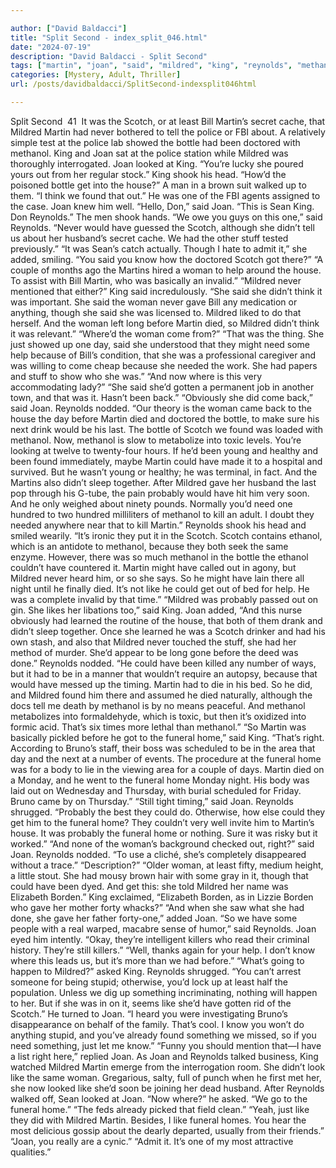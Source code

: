 ```yaml
---

author: ["David Baldacci"]
title: "Split Second - index_split_046.html"
date: "2024-07-19"
description: "David Baldacci - Split Second"
tags: ["martin", "joan", "said", "mildred", "king", "reynolds", "methanol", "woman", "scotch", "like", "funeral", "never", "could", "home", "bottle", "house", "found", "one", "died", "bill", "get", "would", "help", "gave", "day"]
categories: [Mystery, Adult, Thriller]
url: /posts/davidbaldacci/SplitSecond-indexsplit046html

---
```



Split Second
		 41 
It was the Scotch, or at least Bill Martin’s secret cache, that Mildred Martin had never bothered to tell the police or FBI about. A relatively simple test at the police lab showed the bottle had been doctored with methanol.
King and Joan sat at the police station while Mildred was thoroughly interrogated.
Joan looked at King. “You’re lucky she poured yours out from her regular stock.”
King shook his head. “How’d the poisoned bottle get into the house?”
A man in a brown suit walked up to them. “I think we found that out.”
He was one of the FBI agents assigned to the case. Joan knew him well.
“Hello, Don,” said Joan. “This is Sean King. Don Reynolds.”
The men shook hands. “We owe you guys on this one,” said Reynolds. “Never would have guessed the Scotch, although she didn’t tell us about her husband’s secret cache. We had the other stuff tested previously.”
“It was Sean’s catch actually. Though I hate to admit it,” she added, smiling. “You said you know how the doctored Scotch got there?”
“A couple of months ago the Martins hired a woman to help around the house. To assist with Bill Martin, who was basically an invalid.”
“Mildred never mentioned that either?” King said incredulously.
“She said she didn’t think it was important. She said the woman never gave Bill any medication or anything, though she said she was licensed to. Mildred liked to do that herself. And the woman left long before Martin died, so Mildred didn’t think it was relevant.”
“Where’d the woman come from?”
“That was the thing. She just showed up one day, said she understood that they might need some help because of Bill’s condition, that she was a professional caregiver and was willing to come cheap because she needed the work. She had papers and stuff to show who she was.”
“And now where is this very accommodating lady?”
“She said she’d gotten a permanent job in another town, and that was it. Hasn’t been back.”
“Obviously she did come back,” said Joan.
Reynolds nodded. “Our theory is the woman came back to the house the day before Martin died and doctored the bottle, to make sure his next drink would be his last. The bottle of Scotch we found was loaded with methanol. Now, methanol is slow to metabolize into toxic levels. You’re looking at twelve to twenty-four hours. If he’d been young and healthy and been found immediately, maybe Martin could have made it to a hospital and survived. But he wasn’t young or healthy; he was terminal, in fact. And the Martins also didn’t sleep together. After Mildred gave her husband the last pop through his G-tube, the pain probably would have hit him very soon. And he only weighed about ninety pounds. Normally you’d need one hundred to two hundred milliliters of methanol to kill an adult. I doubt they needed anywhere near that to kill Martin.”
Reynolds shook his head and smiled wearily. “It’s ironic they put it in the Scotch. Scotch contains ethanol, which is an antidote to methanol, because they both seek the same enzyme. However, there was so much methanol in the bottle the ethanol couldn’t have countered it. Martin might have called out in agony, but Mildred never heard him, or so she says. So he might have lain there all night until he finally died. It’s not like he could get out of bed for help. He was a complete invalid by that time.”
“Mildred was probably passed out on gin. She likes her libations too,” said King.
Joan added, “And this nurse obviously had learned the routine of the house, that both of them drank and didn’t sleep together. Once she learned he was a Scotch drinker and had his own stash, and also that Mildred never touched the stuff, she had her method of murder. She’d appear to be long gone before the deed was done.”
Reynolds nodded. “He could have been killed any number of ways, but it had to be in a manner that wouldn’t require an autopsy, because that would have messed up the timing. Martin had to die in his bed. So he did, and Mildred found him there and assumed he died naturally, although the docs tell me death by methanol is by no means peaceful. And methanol metabolizes into formaldehyde, which is toxic, but then it’s oxidized into formic acid. That’s six times more lethal than methanol.”
“So Martin was basically pickled before he got to the funeral home,” said King.
“That’s right. According to Bruno’s staff, their boss was scheduled to be in the area that day and the next at a number of events. The procedure at the funeral home was for a body to lie in the viewing area for a couple of days. Martin died on a Monday, and he went to the funeral home Monday night. His body was laid out on Wednesday and Thursday, with burial scheduled for Friday. Bruno came by on Thursday.”
“Still tight timing,” said Joan.
Reynolds shrugged. “Probably the best they could do. Otherwise, how else could they get him to the funeral home? They couldn’t very well invite him to Martin’s house. It was probably the funeral home or nothing. Sure it was risky but it worked.”
“And none of the woman’s background checked out, right?” said Joan.
Reynolds nodded. “To use a cliché, she’s completely disappeared without a trace.”
“Description?”
“Older woman, at least fifty, medium height, a little stout. She had mousy brown hair with some gray in it, though that could have been dyed. And get this: she told Mildred her name was Elizabeth Borden.”
King exclaimed, “Elizabeth Borden, as in Lizzie Borden who gave her mother forty whacks?”
“And when she saw what she had done, she gave her father forty-one,” added Joan.
“So we have some people with a real warped, macabre sense of humor,” said Reynolds.
Joan eyed him intently. “Okay, they’re intelligent killers who read their criminal history. They’re still killers.”
“Well, thanks again for your help. I don’t know where this leads us, but it’s more than we had before.”
“What’s going to happen to Mildred?” asked King.
Reynolds shrugged. “You can’t arrest someone for being stupid; otherwise, you’d lock up at least half the population. Unless we dig up something incriminating, nothing will happen to her. But if she was in on it, seems like she’d have gotten rid of the Scotch.” He turned to Joan. “I heard you were investigating Bruno’s disappearance on behalf of the family. That’s cool. I know you won’t do anything stupid, and you’ve already found something we missed, so if you need something, just let me know.”
“Funny you should mention that—I have a list right here,” replied Joan.
As Joan and Reynolds talked business, King watched Mildred Martin emerge from the interrogation room. She didn’t look like the same woman. Gregarious, salty, full of punch when he first met her, she now looked like she’d soon be joining her dead husband.
After Reynolds walked off, Sean looked at Joan. “Now where?” he asked.
“We go to the funeral home.”
“The feds already picked that field clean.”
“Yeah, just like they did with Mildred Martin. Besides, I like funeral homes. You hear the most delicious gossip about the dearly departed, usually from their friends.”
“Joan, you really are a cynic.”
“Admit it. It’s one of my most attractive qualities.”
